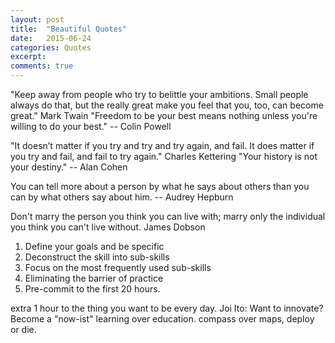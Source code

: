 ```yaml
---
layout: post
title:  "Beautiful Quotes"
date:   2015-06-24
categories: Quotes
excerpt: 
comments: true
---
```



"Keep away from people who try to belittle your ambitions. Small people always do that, but the really great make you feel that you, too, can become great." Mark Twain
"Freedom to be your best means nothing unless you're willing to do your best." -- Colin Powell

"It doesn’t matter if you try and try and try again, and fail. It does matter if you try and fail, and fail to try again." Charles Kettering
"Your history is not your destiny." -- Alan Cohen

You can tell more about a person by what he says about others than you can by what others say about him.
-- Audrey Hepburn

Don't marry the person you think you can live with; marry only the individual you think you can't live without.
James Dobson

1. Define your goals and be specific 
2. Deconstruct the skill into sub-skills 
3. Focus on the most frequently used sub-skills 
4. Eliminating the barrier of practice 
5. Pre-commit to the first 20 hours.﻿

extra 1 hour to the thing you want to be every day.
Joi Ito: Want to innovate? Become a "now-ist"
learning over education.
compass over maps,
deploy or die.
